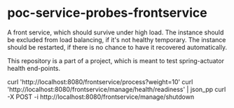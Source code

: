 # poc-service-probes-frontservice

A front service, which should survive under high load.
The instance should be excluded from load balancing, if it's not healthy temporary.
The instance should be restarted, if there is no chance to have it recovered automatically.

This repository is a part of a project, which is meant to test spring-actuator health end-points.



curl 'http://localhost:8080/frontservice/process?weight=10'
curl 'http://localhost:8080/frontservice/manage/health/readiness' | json_pp
curl -X POST -i http://localhost:8080/frontservice/manage/shutdown
